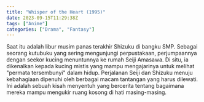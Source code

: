 ```yaml
---
title: "Whisper of the Heart (1995)"
date: 2023-09-15T11:29:38Z
tags: ["Anime"]
categories: ["Drama", "Fantasy"]
---
```


Saat itu adalah libur musim panas terakhir Shizuku di bangku SMP. Sebagai seorang kutubuku yang sering mengunjungi perpustakaan, perjumpaannya dengan seekor kucing menuntunnya ke rumah Seiji Amasawa. Di situ, ia dikenalkan kepada kucing mistis yang mampu mengajarinya untuk melihat "permata tersembunyi" dalam hidup. Perjalanan Seiji dan Shizuku menuju kebahagiaan dipenuhi oleh berbagai macam tantangan yang harus dilewati. Ini adalah sebuah kisah menyentuh yang bercerita tentang bagaimana mereka mampu mengukir ruang kosong di hati masing-masing.

  <mux-player stream-type="on-demand"
  src="https://kp3d-my.sharepoint.com/personal/ryoo_kp3d_onmicrosoft_com/_layouts/15/download.aspx?share=EVJr3sVnzBVKjPvmYl2y9QwB1__G6gP4lFJ7xamxHruduA" metadata-video-title="Whisper of the Heart (1995)" prefer-playback="mse" controls>
  </mux-player>
  
  
  <script src="https://cdn.jsdelivr.net/npm/@mux/mux-player"></script>
  
   <script id="00fmO0201cxu2lbL5YgbeIDrY7vxMb5pcyjUCbpcVkhxug" type="application/ld+json">
 {
  "@context": "https://schema.org/",
  "@type": "VideoObject",
  "name": "Whisper of the Heart (1995)",
  "contentUrl": "https://stream.mux.com/00fmO0201cxu2lbL5YgbeIDrY7vxMb5pcyjUCbpcVkhxug.m3u8",
  "thumbnailUrl": "https://www.themoviedb.org/t/p/original/rvHT1o9Km0fHE1YRLMSvWkVCLVM.jpg?width=314&fit_mode=preserve&time=25",
  "uploadDate": "2023-09-15T11:29:38Z",
}

</script>

